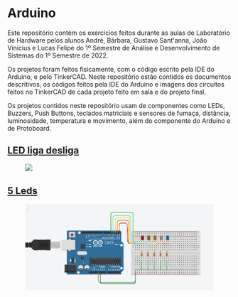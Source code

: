 # Arduino

<p>Este repositório contém os exercícios feitos durante as aulas de Laboratório de Hardware pelos alunos André, Bárbara, Gustavo Sant'anna, João Vinícius e Lucas Felipe do 1º Semestre de Análise e Desenvolvimento de Sistemas do 1º Semestre de 2022.</p>
<p>Os projetos foram feitos fisicamente, com o código escrito pela IDE do Arduino, e pelo TinkerCAD. Neste repositório estão contidos os documentos descritivos, os códigos feitos pela IDE do Arduino e imagens dos circuitos feitos no TinkerCAD de cada projeto feito em sala e do projeto final.</p>
<p>Os projetos contidos neste repositório usam de componentes como LEDs, Buzzers, Push Buttons, teclados matriciais e sensores de fumaça, distância, luminosidade, temperatura e movimento, além do componente do Arduino e de Protoboard.</p> 

## [LED liga desliga](https://github.com/babimingatos/arduino/tree/main/LED%20Liga-Desliga)
<html>
  <figure>
    <img src="https://user-images.githubusercontent.com/72284498/194410118-5a13e404-4ae4-40e2-a355-efa661cc139f.jpg"></img>
  </figure>
</html>

## [5 Leds](https://github.com/babimingatos/arduino/tree/main/LED%20Liga-Desliga)

<html>
  <figure>
    <img src="5 LEDs/cinco_leds.jpg"></img>
  </figure>
</html>
